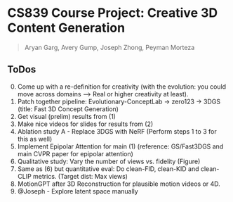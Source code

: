 # CS839 Course Project: Creative 3D Content Generation 

> Aryan Garg, Avery Gump, Joseph Zhong, Peyman Morteza


## ToDos

0. Come up with a re-definition for creativity (with the evolution: you could move across domains --> Real or higher creativity at least). 
1. Patch together pipeline: Evolutionary-ConceptLab -> zero123 -> 3DGS  (title: Fast 3D Concept Generation)
2. Get visual (prelim) results from (1)
3. Make nice videos for slides for results from (2)
4. Ablation study A - Replace 3DGS with NeRF (Perform steps 1 to 3 for this as well)
5. Implement Epipolar Attention for main (1) (reference: GS/Fast3DGS and main CVPR paper for epipolar attention)
6. Qualitative study: Vary the number of views vs. fidelity (Figure)
7. Same as (6) but quantitative eval: Do clean-FID, clean-KID and clean-CLIP metrics. (Target dist: Max views)
8. MotionGPT after 3D Reconstruction for plausible motion videos or 4D.
9. @Joseph - Explore latent space manually